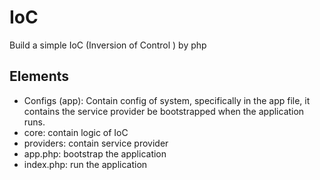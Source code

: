 # IoC
Build a simple IoC (Inversion of Control ) by php

## Elements

- Configs (app): Contain config of system, specifically in the app file, it contains the
service provider be bootstrapped when the application runs.
- core: contain logic of IoC
- providers: contain service provider
- app.php: bootstrap the application
- index.php: run the application